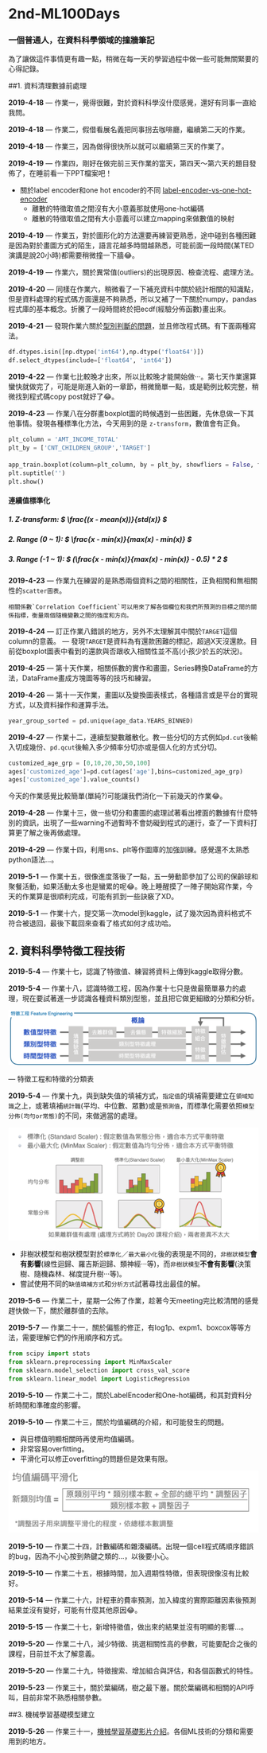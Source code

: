 # 2nd-ML100Days

### 一個普通人，在資料科學領域的撞牆筆記

為了讓做這件事情更有趣一點，稍微在每一天的學習過程中做一些可能無關緊要的心得記錄。

##1. 資料清理數據前處理

**2019-4-18** — 作業一，覺得很難，對於資料科學沒什麼感覺，還好有同事一直給我問。

**2019-4-18** — 作業二，假借看展名義把同事拐去咖啡廳，繼續第二天的作業。

**2019-4-18** — 作業三，因為做得很快所以就可以繼續第三天的作業了。

**2019-4-19** — 作業四，剛好在做完前三天作業的當天，第四天～第六天的題目發佈了，在睡前看一下PPT檔案吧！

* 關於label encoder和one hot encoder的不同 [label-encoder-vs-one-hot-encoder](https://medium.com/@contactsunny/label-encoder-vs-one-hot-encoder-in-machine-learning-3fc273365621)
  * 離散的特徵取值之間沒有大小意義那就使用one-hot編碼
  * 離散的特徵取值之間有大小意義可以建立mapping來做數值的映射

**2019-4-19** — 作業五，對於圖形化的方法還要再練習更熟悉，途中碰到各種困難是因為對於畫圖方式的陌生​，語言花越多時間越熟悉，可能前面一段時間(某TED演講是說20小時)都需要稍微撞一下牆:joy:。

**2019-4-19** — 作業六，關於異常值(outliers)的出現原因、檢查流程、處理方法。

**2019-4-20** — 同樣在作業六，稍微看了一下補充資料中關於統計相關的知識點，但是資料處理的程式碼方面還是不夠熟悉，所以又補了一下關於numpy，pandas程式庫的基本概念。折騰了一段時間終於把ecdf(經驗分佈函數)畫出來。

**2019-4-21** — 發現作業六關於[型別判斷的問題](<https://www.cupoy.com/qa/kwassist/ai_tw/0000016A3B608C23000003B66375706F795F72656C656173655155455354>)，並且修改程式碼。有下面兩種寫法。

```python
df.dtypes.isin([np.dtype('int64'),np.dtype('float64')]) 
df.select_dtypes(include=['float64', 'int64'])
```

**2019-4-22** — 作業七比較晚才出來，所以比較晚才能開始做···。第七天作業還算蠻快就做完了，可能是剛進入新的一章節，稍微簡單一點，或是範例比較完整，稍微找到程式碼copy post就好了:joy:。

**2019-4-23** — 作業八在分群畫boxplot圖的時候遇到一些困難，先休息做一下其他事情。發現各種標準化方法，今天用到的是 `z-transform`，數值會有正負。

```python
plt_column = 'AMT_INCOME_TOTAL'
plt_by = ['CNT_CHILDREN_GROUP','TARGET']

app_train.boxplot(column=plt_column, by = plt_by, showfliers = False, figsize=(12,12))
plt.suptitle('')
plt.show()
```

#### 連續值標準化
##### 1. Z-transform: $ \frac{(x - mean(x))}{std(x)} $
##### 2. Range (0 ~ 1): $ \frac{x - min(x)}{max(x) - min(x)} $
##### 3. Range (-1 ~ 1): $ (\frac{x - min(x)}{max(x) - min(x)} - 0.5) * 2 $

**2019-4-23** — 作業九在練習的是熟悉兩個資料之間的相關性，正負相關和無相關性的`scatter圖表`。

```
相關係數`Correlation Coefficient`可以用來了解各個欄位和我們所預測的目標之間的關係指標，衡量兩個隨機變數之間的強度和方向。
```

**2019-4-24** — 訂正作業八錯誤的地方，另外不太理解其中關於`TARGET`這個column的意義。 — 發現`TARGET`是資料為有還款困難的標記，超過X天沒還款。目前從boxplot圖表中看到的還款與否跟收入相關性並不高(小孩少於五的狀況)。

**2019-4-25** — 第十天作業，相關係數的實作和畫圖，Series轉換DataFrame的方法，DataFrame畫成方塊圖等等的技巧和練習。

**2019-4-26** — 第十一天作業，畫圖以及變換圖表樣式，各種語言或是平台的實現方式，以及資料操作和運算手法。

```python
year_group_sorted = pd.unique(age_data.YEARS_BINNED)
```

**2019-4-27** — 作業十二，連續型變數離散化。教一些分切的方式例如`pd.cut`後輸入切成幾份、`pd.qcut`後輸入多少頻率分切亦或是個人化的方式分切。

```python
customized_age_grp = [0,10,20,30,50,100]
ages['customized_age']=pd.cut(ages['age'],bins=customized_age_grp)
ages['customized_age'].value_counts()
```

今天的作業感覺比較簡單(單純?)可能讓我們消化一下前幾天的作業:joy:。

**2019-4-28** — 作業十三，做一些切分和畫圖的處理試著看出裡面的數據有什麼特別的資訊，出現了一些warning不過暫時不會妨礙到程式的運行，查了一下資料打算更了解之後再做處理。

**2019-4-29** — 作業十四，利用sns、plt等作圖庫的加強訓練。感覺還不太熟悉python語法...。

**2019-5-1** — 作業十五，很像進度落後了一點，五一勞動節參加了公司的保齡球和聚餐活動，如果活動太多也是蠻累的呢:joy:。晚上睡醒摸了一陣子開始寫作業，今天的作業算是很順利完成，可能有抓到一些訣竅了XD。

**2019-5-1** — 作業十六，提交第一次model到kaggle，試了幾次因為資料格式不符合被退回，最後下載回來查看了格式如何才成功哈。 

## 2. 資料科學特徵工程技術

**2019-5-4** — 作業十七，認識了特徵值、練習將資料上傳到kaggle取得分數。

**2019-5-4** — 作業十八，認識特徵工程，因為作業十七只是做最簡單暴力的處理，現在要試著進一步認識各種資料類別型態，並且把它做更細緻的分類和分析。

![feature_engineering](./image/feature_engineering.png)

— 特徵工程和特徵的分類表

**2019-5-4** — 作業十九，與到缺失值的填補方式，`指定值`的填補需要建立在`領域知識`之上，或著填補`統計職`(平均、中位數、眾數)或是`預測值`，而標準化需要依照`模型分佈(均勻or常態)`的不同，來做適當的處理。

![standard_or_minMax_scaler](./image/standard_or_minMax_scaler.png)

* 非樹狀模型和樹狀模型對於`標準化`／`最大最小化`後的表現是不同的，`非樹狀模型`**會有影響**(線性迴歸、羅吉斯迴歸、類神經···等)，而`非樹狀模型`**不會有影響**(決策樹、隨機森林、梯度提升樹···等)。
* 嘗試使用不同的`缺值填補方式`和`分析方式`試著尋找出最佳的解。

**2019-5-6** — 作業二十，星期一公佈了作業，趁著今天meeting完比較清閒的感覺趕快做一下，關於離群值的去除。

**2019-5-7** — 作業二十一，關於偏態的修正，有log1p、expm1、boxcox等等方法，需要理解它們的作用順序和方式。

```python
from scipy import stats
from sklearn.preprocessing import MinMaxScaler
from sklearn.model_selection import cross_val_score
from sklearn.linear_model import LogisticRegression
```

**2019-5-10** — 作業二十二，關於LabelEncoder和One-hot編碼，和其對資料分析時間和準確度的影響。

**2019-5-10** — 作業二十三，關於均值編碼的介紹，和可能發生的問題。

* 與目標值明顯相關時再使用均值編碼。
* 非常容易overfitting。
* 平滑化可以修正overfitting的問題但是效果有限。

![mean_encoding](./image/mean_encoding.png)

**2019-5-10** — 作業二十四，計數編碼和雜湊編碼。出現一個cell程式碼順序錯誤的bug，因為不小心按到熱鍵之類的...，以後要小心。

**2019-5-10** — 作業二十五，根據時間，加入週期性特徵，但表現很像沒有比較好。

**2019-5-14** — 作業二十六，計程車的費率預測，加入緯度的實際距離因素後預測結果並沒有變好，可能有什麼其他原因:joy:。

**2019-5-15** — 作業二十七，新增特徵值，做出來的結果並沒有明顯的影響...。

**2019-5-20** — 作業二十八，減少特徵、挑選相關性高的參數，可能要配合之後的課程，目前並不太了解意義。

**2019-5-20** — 作業二十九，特徵搜索、增加組合與評估，和各個函數式的特性。

**2019-5-23** — 作業三十，關於葉編碼，樹之最下層。關於葉編碼和相關的API呼叫，目前非常不熟悉相關參數。

##3. 機械學習基礎模型建立

**2019-5-26** — 作業三十一，[機械學習基礎影片介紹](https://youtu.be/CXgbekl66jc)。各個ML技術的分類和需要用到的地方。